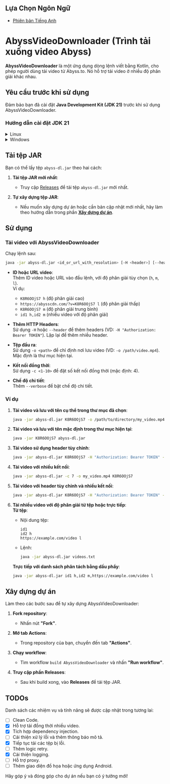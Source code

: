 ## Lựa Chọn Ngôn Ngữ
- [Phiên bản Tiếng Anh](README.md)

# AbyssVideoDownloader (Trình tải xuống video Abyss)

**AbyssVideoDownloader** là một ứng dụng dòng lệnh viết bằng Kotlin, cho phép người dùng tải video từ Abyss.to. Nó hỗ trợ tải video ở nhiều độ phân giải khác nhau.

## Yêu cầu trước khi sử dụng

Đảm bảo bạn đã cài đặt **Java Development Kit (JDK 21)** trước khi sử dụng AbyssVideoDownloader.

### Hướng dẫn cài đặt JDK 21

<details>
<summary>Linux</summary>

Để cài đặt JDK 21 trên Linux qua dòng lệnh:

1. **Mở Terminal**.
2. **Cập nhật danh sách gói**:
   ```bash
   sudo apt update
   ```
3. **Cài đặt OpenJDK 21** (nếu có sẵn trong trình quản lý gói của bạn):
   ```bash
   sudo apt install openjdk-21-jdk
   ```
   Nếu JDK 21 không có sẵn, bạn có thể tải và cài đặt thủ công:
    - **Tải JDK 21** từ [trang web của Oracle](https://www.oracle.com/java/technologies/javase/jdk21-archive-downloads.html).
    - **Giải nén tệp đã tải**:
      ```bash
      tar -xvzf jdk-21_linux-x64_bin.tar.gz
      ```
    - **Di chuyển thư mục JDK** vào `/opt`:
      ```bash
      sudo mv jdk-21 /opt/
      ```
    - **Cài đặt biến môi trường**:
      ```bash
      sudo update-alternatives --install /usr/bin/java java /opt/jdk-21/bin/java 1
      sudo update-alternatives --install /usr/bin/javac javac /opt/jdk-21/bin/javac 1
      ```
    - **Kiểm tra cài đặt**:
      ```bash
      java -version
      ```

</details>

<details>
<summary>Windows</summary>

Để cài đặt JDK 21 trên Windows:

1. **Tải JDK 21** từ [trang web của Oracle](https://www.oracle.com/java/technologies/javase/jdk21-archive-downloads.html).
2. **Chạy trình cài đặt** và làm theo hướng dẫn.
3. Trong quá trình cài đặt, chọn tùy chọn **thêm Java vào PATH của hệ thống**.
4. **Kiểm tra cài đặt**:
    - Mở **Command Prompt** (`cmd`).
    - Nhập lệnh sau:
      ```cmd
      java -version
      ```

Nếu lệnh trả về phiên bản (ví dụ: `java 21`), cài đặt đã thành công.

</details>

## Tải tệp JAR

Bạn có thể lấy tệp `abyss-dl.jar` theo hai cách:

1. **Tải tệp JAR mới nhất**:
    - Truy cập [Releases](https://github.com/abdlhay/AbyssVideoDownloader/releases) để tải tệp `abyss-dl.jar` mới nhất.

2. **Tự xây dựng tệp JAR**:
    - Nếu muốn xây dựng dự án hoặc cần bản cập nhật mới nhất, hãy làm theo hướng dẫn trong phần [**Xây dựng dự án**](#xây-dựng-dự-án).

## Sử dụng

### Tải video với AbyssVideoDownloader

Chạy lệnh sau:

```bash
java -jar abyss-dl.jar <id_or_url_with_resolution> [-H <header>] [--header <header>] [-o <output_file_path>] [-c <number_of_connections>]
```

- **ID hoặc URL video**:  
  Thêm ID video hoặc URL vào đầu lệnh, với độ phân giải tùy chọn (`h`, `m`, `l`).  
  Ví dụ:
    - `K8R6OOjS7 h` (độ phân giải cao)
    - `https://abysscdn.com/?v=K8R6OOjS7 l` (độ phân giải thấp)
    - `K8R6OOjS7 m` (độ phân giải trung bình)
    - `id1 h,id2 m` (nhiều video với độ phân giải)

- **Thêm HTTP Headers**:  
  Sử dụng `-H` hoặc `--header` để thêm headers (VD: `-H "Authorization: Bearer TOKEN"`). Lặp lại để thêm nhiều header.

- **Tệp đầu ra**:  
  Sử dụng `-o <path>` để chỉ định nơi lưu video (VD: `-o /path/video.mp4`). Mặc định là thư mục hiện tại.

- **Kết nối đồng thời**:  
  Sử dụng `-c <1-10>` để đặt số kết nối đồng thời (mặc định: 4).

- **Chế độ chi tiết**:  
  Thêm `--verbose` để bật chế độ chi tiết.

### Ví dụ

1. **Tải video và lưu với tên cụ thể trong thư mục đã chọn**:
   ```bash
   java -jar abyss-dl.jar K8R6OOjS7 -o /path/to/directory/my_video.mp4
   ```

2. **Tải video và lưu với tên mặc định trong thư mục hiện tại**:
   ```bash
   java -jar K8R6OOjS7 abyss-dl.jar
   ```

3. **Tải video sử dụng header tùy chỉnh**:
   ```bash
   java -jar abyss-dl.jar K8R6OOjS7 -H "Authorization: Bearer TOKEN" -o my_video.mp4
   ```

4. **Tải video với nhiều kết nối**:
   ```bash
   java -jar abyss-dl.jar -c 7 -o my_video.mp4 K8R6OOjS7
   ```

5. **Tải video với header tùy chỉnh và nhiều kết nối**:
   ```bash
   java -jar abyss-dl.jar K8R6OOjS7 -H "Authorization: Bearer TOKEN" -c 3 -o /path/to/my_video.mp4
   ```

6. **Tải nhiều video với độ phân giải từ tệp hoặc trực tiếp**:  
   **Từ tệp**:
    - Nội dung tệp:
      ```text
      id1
      id2 h
      https://example.com/video l
      ```
    - Lệnh:
      ```bash
      java -jar abyss-dl.jar videos.txt
      ```
   **Trực tiếp với danh sách phân tách bằng dấu phẩy**:
   ```bash
   java -jar abyss-dl.jar id1 h,id2 m,https://example.com/video l
   ```

## Xây dựng dự án

Làm theo các bước sau để tự xây dựng AbyssVideoDownloader:

1. **Fork repository**:
    - Nhấn nút **"Fork"**.

2. **Mở tab Actions**:
    - Trong repository của bạn, chuyển đến tab **"Actions"**.

3. **Chạy workflow**:
    - Tìm workflow `build AbyssVideoDownloader` và nhấn **"Run workflow"**.

4. **Truy cập phần Releases**:
    - Sau khi build xong, vào **Releases** để tải tệp JAR.

## TODOs

Danh sách các nhiệm vụ và tính năng sẽ được cập nhật trong tương lai:

- [ ] Clean Code.
- [x] Hỗ trợ tải đồng thời nhiều video.
- [x] Tích hợp dependency injection.
- [ ] Cải thiện xử lý lỗi và thêm thông báo mô tả.
- [x] Tiếp tục tải các tệp bị lỗi.
- [ ] Thêm logic retry.
- [x] Cải thiện logging.
- [ ] Hỗ trợ proxy.
- [ ] Thêm giao diện đồ họa hoặc ứng dụng Android.

Hãy góp ý và đóng góp cho dự án nếu bạn có ý tưởng mới!